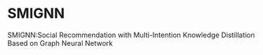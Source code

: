 # SMIGNN
SMIGNN:Social Recommendation with Multi-Intention Knowledge Distillation Based on Graph Neural Network
